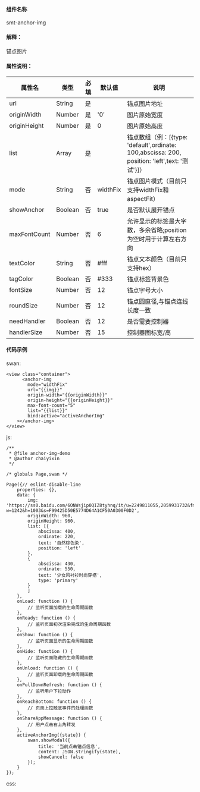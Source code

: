 #### 组件名称
smt-anchor-img

#### 解释：
锚点图片

#### 属性说明：
|属性名 | 类型 | 必填 | 默认值 |说明 |
|---|---|---|---|---|
|url |String |是||锚点图片地址|
|originWidth |Number |是|&#39;0&#39;|图片原始宽度|
|originHeight |Number |是|0|图片原始高度|
|list |Array |是||锚点数组（例：[{type: &#39;default&#39;,ordinate: 100,abscissa: 200, position: &#39;left&#39;,text: &#39;测试&#39;}]）|
|mode |String |否|widthFix|锚点图片模式（目前只支持widthFix和aspectFit）|
|showAnchor |Boolean |否|true|是否默认展开锚点|
|maxFontCount |Number |否|6|允许显示的标签最大字数，多余省略;position为空时用于计算左右方向|
|textColor |String |否|#fff|锚点文本颜色（目前只支持hex）|
|tagColor |Boolean |否|#333|锚点标签背景色|
|fontSize |Number |否|12|锚点字号大小|
|roundSize |Number |否|12|锚点圆直径,与锚点连线长度一致|
|needHandler |Boolean |否|12|是否需要控制器|
|handlerSize |Number |否|15|控制器图标宽&#x2F;高|

#### 代码示例
swan:
```
<view class="container">
      <anchor-img 
        mode="widthFix"
        url="{{img}}"
        origin-width="{{originWidth}}"
        origin-height="{{originHeight}}"
        max-font-count="5"
        list="{{list}}"
        bind:active="activeAnchorImg"
    ></anchor-img>
</view>
```
js:
```
/**
 * @file anchor-img-demo
 * @author chaiyixin
 */

/* globals Page,swan */

Page({// eslint-disable-line
    properties: {},
    data: {
        img: 'https://ss0.baidu.com/6ONWsjip0QIZ8tyhnq/it/u=2249811055,2059931732&fm=179&app=35&f=PNG?w=1242&h=1003&s=F99425D50E5774D64A1CF50A0300F0D2',
        originWidth: 960,
        originHeight: 960,
        list: [{
            abscissa: 400,
            ordinate: 220,
            text: '自然棕色染',
            position: 'left'
        },
        {
            abscissa: 430,
            ordinate: 550,
            text: '少女风衬衫时尚穿搭',
            type: 'primary'
        }
        ]
    },
    onLoad: function () {
        // 监听页面加载的生命周期函数
    },
    onReady: function () {
        // 监听页面初次渲染完成的生命周期函数
    },
    onShow: function () {
        // 监听页面显示的生命周期函数
    },
    onHide: function () {
        // 监听页面隐藏的生命周期函数
    },
    onUnload: function () {
        // 监听页面卸载的生命周期函数
    },
    onPullDownRefresh: function () {
        // 监听用户下拉动作
    },
    onReachBottom: function () {
        // 页面上拉触底事件的处理函数
    },
    onShareAppMessage: function () {
        // 用户点击右上角转发
    },
    activeAnchorImg({state}) {
        swan.showModal({
            title: '当前点击锚点信息',
            content: JSON.stringify(state),
            showCancel: false
        });
    }
});
```
css:
```

```